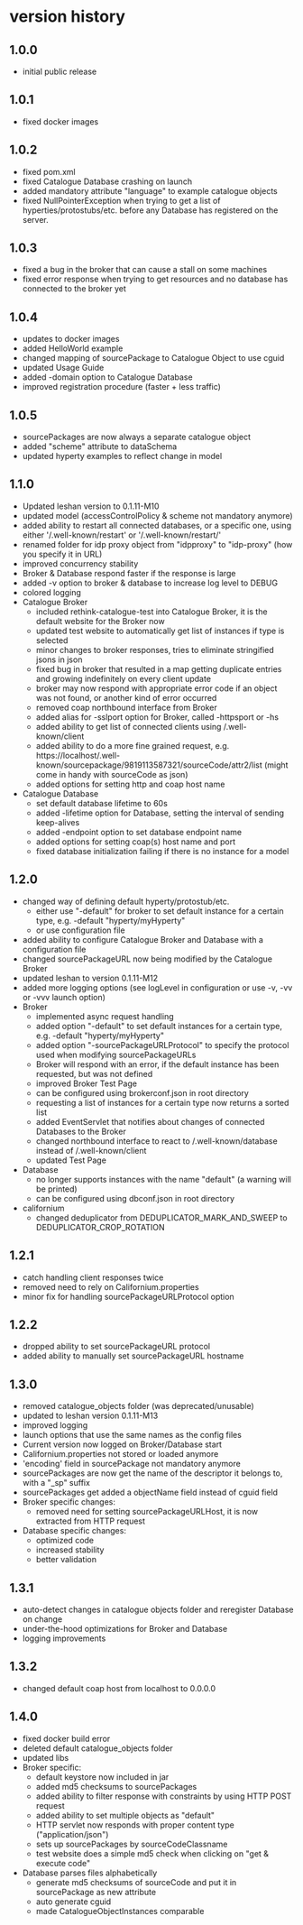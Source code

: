 # version history
## 1.0.0
* initial public release

## 1.0.1
* fixed docker images

## 1.0.2
* fixed pom.xml
* fixed Catalogue Database crashing on launch
* added mandatory attribute "language" to example catalogue objects
* fixed NullPointerException when trying to get a list of hyperties/protostubs/etc. before any Database has registered on the server.

## 1.0.3
* fixed a bug in the broker that can cause a stall on some machines
* fixed error response when trying to get resources and no database has connected to the broker yet

## 1.0.4
* updates to docker images
* added HelloWorld example
* changed mapping of sourcePackage to Catalogue Object to use cguid
* updated Usage Guide
* added -domain option to Catalogue Database
* improved registration procedure (faster + less traffic)

## 1.0.5
* sourcePackages are now always a separate catalogue object
* added "scheme" attribute to dataSchema
* updated hyperty examples to reflect change in model

## 1.1.0
* Updated leshan version to 0.1.11-M10
* updated model (accessControlPolicy & scheme not mandatory anymore)
* added ability to restart all connected databases, or a specific one, using either '/.well-known/restart' or '/.well-known/restart/<endpoint>'
* renamed folder for idp proxy object from "idpproxy" to "idp-proxy" (how you specify it in URL)
* improved concurrency stability
* Broker & Database respond faster if the response is large
* added -v option to broker & database to increase log level to DEBUG
* colored logging
* Catalogue Broker
  * included rethink-catalogue-test into Catalogue Broker, it is the default website for the Broker now
  * updated test website to automatically get list of instances if type is selected
  * minor changes to broker responses, tries to eliminate stringified jsons in json
  * fixed bug in broker that resulted in a map getting duplicate entries and growing indefinitely on every client update
  * broker may now respond with appropriate error code if an object was not found, or another kind of error occurred
  * removed coap northbound interface from Broker
  * added alias for -sslport option for Broker, called -httpsport or -hs
  * added ability to get list of connected clients using /.well-known/client
  * added ability to do a more fine grained request, e.g. https://localhost/.well-known/sourcepackage/9819113587321/sourceCode/attr2/list (might come in handy with sourceCode as json)
  * added options for setting http and coap host name
* Catalogue Database
  * set default database lifetime to 60s
  * added -lifetime option for Database, setting the interval of sending keep-alives
  * added -endpoint option to set database endpoint name
  * added options for setting coap(s) host name and port
  * fixed database initialization failing if there is no instance for a model

## 1.2.0
* changed way of defining default hyperty/protostub/etc.
  * either use "-default" for broker to set default instance for a certain type, e.g. -default "hyperty/myHyperty"
  * or use configuration file
* added ability to configure Catalogue Broker and Database with a configuration file
* changed sourcePackageURL now being modified by the Catalogue Broker
* updated leshan to version 0.1.11-M12
* added more logging options (see logLevel in configuration or use -v, -vv or -vvv launch option)
* Broker
  * implemented async request handling
  * added option "-default" to set default instances for a certain type, e.g. -default "hyperty/myHyperty"
  * added option "-sourcePackageURLProtocol" to specify the protocol used when modifying sourcePackageURLs
  * Broker will respond with an error, if the default instance has been requested, but was not defined
  * improved Broker Test Page
  * can be configured using brokerconf.json in root directory
  * requesting a list of instances for a certain type now returns a sorted list
  * added EventServlet that notifies about changes of connected Databases to the Broker
  * changed northbound interface to react to /.well-known/database instead of /.well-known/client
  * updated Test Page
* Database
  * no longer supports instances with the name "default" (a warning will be printed)
  * can be configured using dbconf.json in root directory
* californium
  * changed deduplicator from DEDUPLICATOR_MARK_AND_SWEEP to DEDUPLICATOR_CROP_ROTATION

## 1.2.1
* catch handling client responses twice
* removed need to rely on Californium.properties
* minor fix for handling sourcePackageURLProtocol option

## 1.2.2
* dropped ability to set sourcePackageURL protocol
* added ability to manually set sourcePackageURL hostname

## 1.3.0
* removed catalogue_objects folder (was deprecated/unusable)
* updated to leshan version 0.1.11-M13
* improved logging
* launch options that use the same names as the config files
* Current version now logged on Broker/Database start
* Californium.properties not stored or loaded anymore
* 'encoding' field in sourcePackage not mandatory anymore
* sourcePackages are now get the name of the descriptor it belongs to, with a "_sp" suffix
* sourcePackages get added a objectName field instead of cguid field
* Broker specific changes:
  * removed need for setting sourcePackageURLHost, it is now extracted from HTTP request
* Database specific changes:
  * optimized code
  * increased stability
  * better validation

## 1.3.1
* auto-detect changes in catalogue objects folder and reregister Database on change
* under-the-hood optimizations for Broker and Database
* logging improvements

## 1.3.2
* changed default coap host from localhost to 0.0.0.0

## 1.4.0
* fixed docker build error
* deleted default catalogue_objects folder
* updated libs
* Broker specific:
  * default keystore now included in jar
  * added md5 checksums to sourcePackages
  * added ability to filter response with constraints by using HTTP POST request
  * added ability to set multiple objects as "default"
  * HTTP servlet now responds with proper content type ("application/json")
  * sets up sourcePackages by sourceCodeClassname
  * test website does a simple md5 check when clicking on "get & execute code"
* Database parses files alphabetically
  * generate md5 checksums of sourceCode and put it in sourcePackage as new attribute
  * auto generate cguid
  * made CatalogueObjectInstances comparable
  